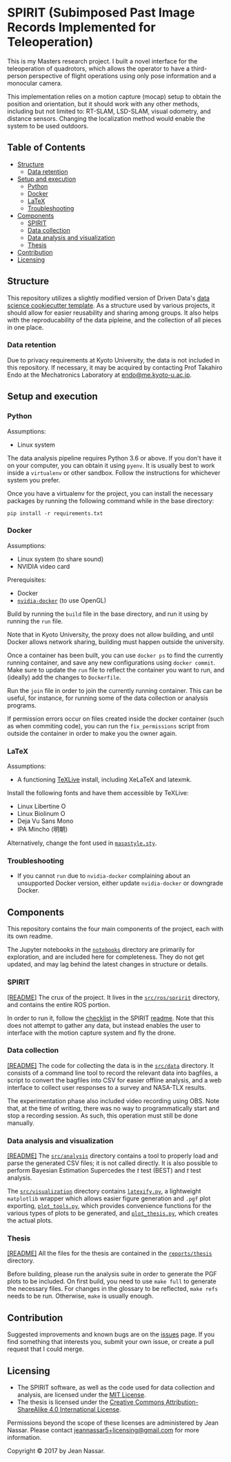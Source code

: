 # SPIRIT (Subimposed Past Image Records Implemented for Teleoperation)

This is my Masters research project.
I built a novel interface for the teleoperation of quadrotors, which allows the operator to have a third-person perspective of flight operations using only pose information and a monocular camera.

This implementation relies on a motion capture (mocap) setup to obtain the position and orientation, but it should work with any other methods, including but not limited to: RT-SLAM, LSD-SLAM, visual odometry, and distance sensors.
Changing the localization method would enable the system to be used outdoors.


## Table of Contents

* [Structure](#structure)
  * [Data retention](#data-retention)
* [Setup and execution](#setup-and-execution)
  * [Python](#python)
  * [Docker](#docker)
  * [LaTeX](#latex)
  * [Troubleshooting](#troubleshooting)
* [Components](#components)
  * [SPIRIT](#spirit)
  * [Data collection](#data-collection)
  * [Data analysis and visualization](#data-analysis-and-visualization)
  * [Thesis](#thesis)
* [Contribution](#contribution)
* [Licensing](#licensing)


## Structure
This repository utilizes a slightly modified version of Driven Data's [data science cookiecutter template](https://drivendata.github.io/cookiecutter-data-science/).
As a structure used by various projects, it should allow for easier reusability and sharing among groups.
It also helps with the reproducability of the data pipleine, and the collection of all pieces in one place.

### Data retention
Due to privacy requirements at Kyoto University, the data is not included in this repository.
If necessary, it may be acquired by contacting Prof Takahiro Endo at the Mechatronics Laboratory at endo@me.kyoto-u.ac.jp.


## Setup and execution

### Python
Assumptions:
* Linux system

The data analysis pipeline requires Python 3.6 or above.
If you don't have it on your computer, you can obtain it using `pyenv`.
It is usually best to work inside a `virtualenv` or other sandbox.
Follow the instructions for whichever system you prefer.

Once you have a virtualenv for the project, you can install the necessary packages by running the following command while in the base directory:

    pip install -r requirements.txt

### Docker
Assumptions:
* Linux system (to share sound)
* NVIDIA video card

Prerequisites:
* Docker
* [`nvidia-docker`](https://github.com/NVIDIA/nvidia-docker) (to use OpenGL)

Build by running the `build` file in the base directory, and run it using by running the `run` file.

Note that in Kyoto University, the proxy does not allow building, and until Docker allows network sharing, building must happen outside the university.

Once a container has been built, you can use `docker ps` to find the currently running container, and save any new configurations using `docker commit`.
Make sure to update the `run` file to reflect the container you want to run, and (ideally) add the changes to `Dockerfile`.

Run the `join` file in order to join the currently running container.
This can be useful, for instance, for running some of the data collection or analysis programs.

If permission errors occur on files created inside the docker container (such as when commiting code), you can run the `fix_permissions` script from outside the container in order to make you the owner again.

### LaTeX

Assumptions:
* A functioning [TeXLive](https://www.tug.org/texlive) install, including XeLaTeX and latexmk.

Install the following fonts and have them accessible by TeXLive:

* Linux Libertine O
* Linux Biolinum O
* Deja Vu Sans Mono
* IPA Mincho (明朝)

Alternatively, change the font used in [`masastyle.sty`](reports/thesis/masastyle.sty#L64).

### Troubleshooting

* If you cannot `run` due to `nvidia-docker` complaining about an unsupported Docker version, either update `nvidia-docker` or downgrade Docker.


## Components
This repository contains the four main components of the project, each with its own readme.

The Jupyter notebooks in the [`notebooks`](notebooks) directory are primarily for exploration, and are included here for completeness.
They do not get updated, and may lag behind the latest changes in structure or details.

### SPIRIT
[[README]](references/readme_spirit.md)
The crux of the project.
It lives in the [`src/ros/spririt`](src/ros/spirit) directory, and contains the entire ROS portion. 

In order to run it, follow the [checklist](references/readme_spirit.md#checklist) in the SPIRIT [readme](references/readme_spirit.md).
Note that this does not attempt to gather any data, but instead enables the user to interface with the motion capture system and fly the drone.

### Data collection 
[[README]](references/readme_data.md)
The code for collecting the data is in the [`src/data`](src/data) directory.
It consists of a command line tool to record the relevant data into bagfiles, a script to convert the bagfiles into CSV for easier offline analysis, and a web interface to collect user responses to a survey and NASA-TLX results.

The experimentation phase also included video recording using OBS.
Note that, at the time of writing, there was no way to programmatically start and stop a recording session.
As such, this operation must still be done manually.

### Data analysis and visualization
[[README]](references/readme_analysis.md)
The [`src/analysis`](src/analysis) directory contains a tool to properly load and parse the generated CSV files; it is not called directly. It is also possible to perform Bayesian Estimation Supercedes the *t* test (BEST) and *t* test analysis.

The [`src/visualization`](src/visualization) directory contains [`latexify.py`](src/visualization/latexify.py), a lightweight `matplotlib` wrapper which allows easier figure generation and `.pgf` plot exporting, [`plot_tools.py`](src/visualization/plot_tools.py), which provides convenience functions for the various types of plots to be generated, and [`plot_thesis.py`](src/visualization/plot_thesis.py), which creates the actual plots.

### Thesis
[[README]](references/readme_thesis.md)
All the files for the thesis are contained in the [`reports/thesis`](reports/thesis) directory.

Before building, please run the analysis suite in order to generate the PGF plots to be included.
On first build, you need to use `make full` to generate the necessary files.
For changes in the glossary to be reflected, `make refs` needs to be run.
Otherwise, `make` is usually enough.

## Contribution
Suggested improvements and known bugs are on the [issues](https://github.com/masasin/spirit/issues/) page.
If you find something that interests you, submit your own issue, or create a pull request that I could merge.

## Licensing
* The SPIRIT software, as well as the code used for data collection and analysis, are licensed under the [MIT License](LICENSE).
* The thesis is licensed under the [Creative Commons Attribution-ShareAlike 4.0 International License](reports/thesis/LICENSE.md).

Permissions beyond the scope of these licenses are administered by Jean Nassar. Please contact jeannassar5+licensing@gmail.com for more information.

Copyright © 2017 by Jean Nassar.
